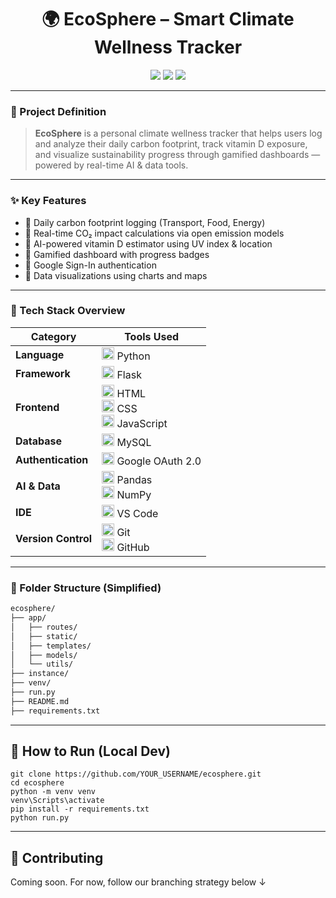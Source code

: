 <h1 align="center">🌍 EcoSphere – Smart Climate Wellness Tracker</h1>

<p align="center">
  <img src="https://img.shields.io/badge/Flask-Python-blue.svg?logo=flask" />
  <img src="https://img.shields.io/badge/MySQL-DB-4479A1?logo=mysql&logoColor=white" />
  <img src="https://img.shields.io/badge/Google%20OAuth-Authentication-F4B400?logo=google&logoColor=white" />
</p>

---

### 🧠 Project Definition

> **EcoSphere** is a personal climate wellness tracker that helps users log and analyze their daily carbon footprint, track vitamin D exposure, and visualize sustainability progress through gamified dashboards — powered by real-time AI & data tools.

---

### ✨ Key Features

- 🔸 Daily carbon footprint logging (Transport, Food, Energy)
- 🔸 Real-time CO₂ impact calculations via open emission models
- 🔸 AI-powered vitamin D estimator using UV index & location
- 🔸 Gamified dashboard with progress badges
- 🔸 Google Sign-In authentication
- 🔸 Data visualizations using charts and maps

---

### 🔧 Tech Stack Overview

| Category           | Tools Used                                                                 |
|--------------------|----------------------------------------------------------------------------|
| **Language**       | <img src="https://img.icons8.com/color/48/000000/python--v1.png" height="20"/> Python |
| **Framework**      | <img src="https://img.icons8.com/ios-filled/50/000000/flask.png" height="20"/> Flask |
| **Frontend**       | <img src="https://img.icons8.com/color/48/000000/html-5--v1.png" height="20"/> HTML<br><img src="https://img.icons8.com/color/48/000000/css3.png" height="20"/> CSS<br><img src="https://img.icons8.com/color/48/000000/javascript--v1.png" height="20"/> JavaScript |
| **Database**       | <img src="https://img.icons8.com/fluency/48/000000/mysql-logo.png" height="20"/> MySQL |
| **Authentication** | <img src="https://img.icons8.com/color/48/000000/google-logo.png" height="20"/> Google OAuth 2.0 |
| **AI & Data**      | <img src="https://img.icons8.com/ios-filled/50/000000/pandas.png" height="20"/> Pandas<br><img src="https://img.icons8.com/external-tal-revivo-shadow-tal-revivo/24/null/external-numpy-a-python-library-used-for-working-with-arrays-logo-shadow-tal-revivo.png" height="20"/> NumPy |
| **IDE**            | <img src="https://img.icons8.com/color/48/000000/visual-studio-code-2019.png" height="20"/> VS Code |
| **Version Control**| <img src="https://img.icons8.com/color/48/000000/git.png" height="20"/> Git<br><img src="https://img.icons8.com/ios-glyphs/30/github.png" height="20"/> GitHub |

---

### 📁 Folder Structure (Simplified)
```bash
ecosphere/
├── app/
│   ├── routes/
│   ├── static/
│   ├── templates/
│   ├── models/
│   └── utils/
├── instance/
├── venv/
├── run.py
├── README.md
├── requirements.txt
```

---

## 🚀 How to Run (Local Dev)

```
git clone https://github.com/YOUR_USERNAME/ecosphere.git
cd ecosphere
python -m venv venv
venv\Scripts\activate
pip install -r requirements.txt
python run.py
```

---

## 🤝 Contributing

Coming soon. For now, follow our branching strategy below ↓
